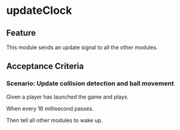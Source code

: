 # updateClock

## Feature

This module sends an update signal to all the other modules.

## Acceptance Criteria

### Scenario: Update collision detection and ball movement

  Given a player has launched the game and plays.

  When every 16 millisecond passes.

  Then tell all other modules to wake up.
